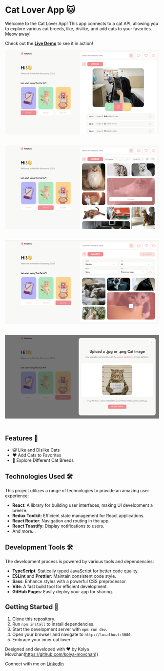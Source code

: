 # Cat Lover App 🐱

Welcome to the Cat Lover App! This app connects to a cat API, allowing you to explore various cat breeds, like, dislike, and add cats to your favorites. Meow away!

Check out the [**Live Demo**](https://kolya-movchan.github.io/pets-paw/) to see it in action!

<p align="center">
  <img src="https://github.com/kolya-movchan/pets-paw/raw/main/public/screenshots/vote-cat.png" alt="Financial App Screenshot" style="margin-bottom: 20px;">
</p>

<p align="center">
  <img src="https://github.com/kolya-movchan/pets-paw/raw/main/public/screenshots/breed-cat.png" alt="Financial App Screenshot" style="margin-bottom: 20px;">
</p>

<p align="center">
  <img src="https://github.com/kolya-movchan/pets-paw/raw/main/public/screenshots/fav-cat.png" alt="Financial App Screenshot" style="margin-bottom: 20px;">
</p>


<p align="center">
  <img src="https://github.com/kolya-movchan/pets-paw/raw/main/public/screenshots/upload-cat.png" alt="Financial App Screenshot" style="margin-bottom: 20px;">
</p>


## Features 🚀
- 😺 Like and Dislike Cats
- ❤️ Add Cats to Favorites
- 🐾 Explore Different Cat Breeds

## Technologies Used 🛠️
This project utilizes a range of technologies to provide an amazing user experience:

- **React**: A library for building user interfaces, making UI development a breeze.
- **Redux Toolkit**: Efficient state management for React applications.
- **React Router**: Navigation and routing in the app.
- **React Toastify**: Display notifications to users.
- And more...

## Development Tools 🛠️
The development process is powered by various tools and dependencies:

- **TypeScript**: Statically typed JavaScript for better code quality.
- **ESLint** and **Prettier**: Maintain consistent code style.
- **Sass**: Enhance styles with a powerful CSS preprocessor.
- **Vite**: A fast build tool for efficient development.
- **GitHub Pages**: Easily deploy your app for sharing.

## Getting Started 🏁
1. Clone this repository.
2. Run `npm install` to install dependencies.
3. Start the development server with `npm run dev`.
4. Open your browser and navigate to `http://localhost:3000`.
5. Embrace your inner cat lover!

Designed and developed with ❤️ by Kolya Movchan(https://github.com/kolya-movchan))

Connect with me on [LinkedIn](https://www.linkedin.com/in/klmovchan/)

